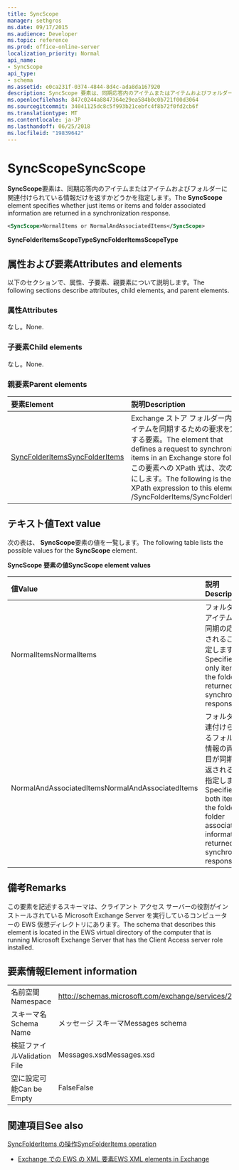 ```yaml
---
title: SyncScope
manager: sethgros
ms.date: 09/17/2015
ms.audience: Developer
ms.topic: reference
ms.prod: office-online-server
localization_priority: Normal
api_name:
- SyncScope
api_type:
- schema
ms.assetid: e0ca231f-0374-4844-8d4c-ada8da167920
description: SyncScope 要素は、同期応答内のアイテムまたはアイテムおよびフォルダーに関連付けられている情報だけを返すかどうかを指定します。
ms.openlocfilehash: 847c0244a8847364e29ea584b0c0b721f00d3064
ms.sourcegitcommit: 34041125dc8c5f993b21cebfc4f8b72f0fd2cb6f
ms.translationtype: MT
ms.contentlocale: ja-JP
ms.lasthandoff: 06/25/2018
ms.locfileid: "19839642"
---
```

# <a name="syncscope"></a><span data-ttu-id="82522-103">SyncScope</span><span class="sxs-lookup"><span data-stu-id="82522-103">SyncScope</span></span>

<span data-ttu-id="82522-104">**SyncScope**要素は、同期応答内のアイテムまたはアイテムおよびフォルダーに関連付けられている情報だけを返すかどうかを指定します。</span><span class="sxs-lookup"><span data-stu-id="82522-104">The **SyncScope** element specifies whether just items or items and folder associated information are returned in a synchronization response.</span></span> 
  
```xml
<SyncScope>NormalItems or NormalAndAssociatedItems</SyncScope>
```

 <span data-ttu-id="82522-105">**SyncFolderItemsScopeType**</span><span class="sxs-lookup"><span data-stu-id="82522-105">**SyncFolderItemsScopeType**</span></span>
## <a name="attributes-and-elements"></a><span data-ttu-id="82522-106">属性および要素</span><span class="sxs-lookup"><span data-stu-id="82522-106">Attributes and elements</span></span>

<span data-ttu-id="82522-107">以下のセクションで、属性、子要素、親要素について説明します。</span><span class="sxs-lookup"><span data-stu-id="82522-107">The following sections describe attributes, child elements, and parent elements.</span></span>
  
### <a name="attributes"></a><span data-ttu-id="82522-108">属性</span><span class="sxs-lookup"><span data-stu-id="82522-108">Attributes</span></span>

<span data-ttu-id="82522-109">なし。</span><span class="sxs-lookup"><span data-stu-id="82522-109">None.</span></span>
  
### <a name="child-elements"></a><span data-ttu-id="82522-110">子要素</span><span class="sxs-lookup"><span data-stu-id="82522-110">Child elements</span></span>

<span data-ttu-id="82522-111">なし。</span><span class="sxs-lookup"><span data-stu-id="82522-111">None.</span></span>
  
### <a name="parent-elements"></a><span data-ttu-id="82522-112">親要素</span><span class="sxs-lookup"><span data-stu-id="82522-112">Parent elements</span></span>

|<span data-ttu-id="82522-113">**要素**</span><span class="sxs-lookup"><span data-stu-id="82522-113">**Element**</span></span>|<span data-ttu-id="82522-114">**説明**</span><span class="sxs-lookup"><span data-stu-id="82522-114">**Description**</span></span>|
|:-----|:-----|
|[<span data-ttu-id="82522-115">SyncFolderItems</span><span class="sxs-lookup"><span data-stu-id="82522-115">SyncFolderItems</span></span>](syncfolderitems.md) <br/> |<span data-ttu-id="82522-116">Exchange ストア フォルダー内のアイテムを同期するための要求を定義する要素。</span><span class="sxs-lookup"><span data-stu-id="82522-116">The element that defines a request to synchronize items in an Exchange store folder.</span></span>  <br/> <span data-ttu-id="82522-117">この要素への XPath 式は、次のようにします。</span><span class="sxs-lookup"><span data-stu-id="82522-117">The following is the XPath expression to this element:</span></span>  <br/> <span data-ttu-id="82522-118">/SyncFolderItems</span><span class="sxs-lookup"><span data-stu-id="82522-118">/SyncFolderItems</span></span>  <br/> |
   
## <a name="text-value"></a><span data-ttu-id="82522-119">テキスト値</span><span class="sxs-lookup"><span data-stu-id="82522-119">Text value</span></span>

<span data-ttu-id="82522-120">次の表は、 **SyncScope**要素の値を一覧します。</span><span class="sxs-lookup"><span data-stu-id="82522-120">The following table lists the possible values for the **SyncScope** element.</span></span> 
  
<span data-ttu-id="82522-121">**SyncScope 要素の値**</span><span class="sxs-lookup"><span data-stu-id="82522-121">**SyncScope element values**</span></span>

|<span data-ttu-id="82522-122">**値**</span><span class="sxs-lookup"><span data-stu-id="82522-122">**Value**</span></span>|<span data-ttu-id="82522-123">**説明**</span><span class="sxs-lookup"><span data-stu-id="82522-123">**Description**</span></span>|
|:-----|:-----|
|<span data-ttu-id="82522-124">NormalItems</span><span class="sxs-lookup"><span data-stu-id="82522-124">NormalItems</span></span>  <br/> |<span data-ttu-id="82522-125">フォルダー内のアイテムのみが同期の応答で返されることを指定します。</span><span class="sxs-lookup"><span data-stu-id="82522-125">Specifies that only items in the folder are returned in a synchronization response.</span></span>  <br/> |
|<span data-ttu-id="82522-126">NormalAndAssociatedItems</span><span class="sxs-lookup"><span data-stu-id="82522-126">NormalAndAssociatedItems</span></span>  <br/> |<span data-ttu-id="82522-127">フォルダーと関連付けられているフォルダーの情報の両方の項目が同期応答で返されることを指定します。</span><span class="sxs-lookup"><span data-stu-id="82522-127">Specifies that both items in the folder and folder associated information are returned in a synchronization response.</span></span>  <br/> |
   
## <a name="remarks"></a><span data-ttu-id="82522-128">備考</span><span class="sxs-lookup"><span data-stu-id="82522-128">Remarks</span></span>

<span data-ttu-id="82522-129">この要素を記述するスキーマは、クライアント アクセス サーバーの役割がインストールされている Microsoft Exchange Server を実行しているコンピューターの EWS 仮想ディレクトリにあります。</span><span class="sxs-lookup"><span data-stu-id="82522-129">The schema that describes this element is located in the EWS virtual directory of the computer that is running Microsoft Exchange Server that has the Client Access server role installed.</span></span>
  
## <a name="element-information"></a><span data-ttu-id="82522-130">要素情報</span><span class="sxs-lookup"><span data-stu-id="82522-130">Element information</span></span>

|||
|:-----|:-----|
|<span data-ttu-id="82522-131">名前空間</span><span class="sxs-lookup"><span data-stu-id="82522-131">Namespace</span></span>  <br/> |http://schemas.microsoft.com/exchange/services/2006/messages  <br/> |
|<span data-ttu-id="82522-132">スキーマ名</span><span class="sxs-lookup"><span data-stu-id="82522-132">Schema Name</span></span>  <br/> |<span data-ttu-id="82522-133">メッセージ スキーマ</span><span class="sxs-lookup"><span data-stu-id="82522-133">Messages schema</span></span>  <br/> |
|<span data-ttu-id="82522-134">検証ファイル</span><span class="sxs-lookup"><span data-stu-id="82522-134">Validation File</span></span>  <br/> |<span data-ttu-id="82522-135">Messages.xsd</span><span class="sxs-lookup"><span data-stu-id="82522-135">Messages.xsd</span></span>  <br/> |
|<span data-ttu-id="82522-136">空に設定可能</span><span class="sxs-lookup"><span data-stu-id="82522-136">Can be Empty</span></span>  <br/> |<span data-ttu-id="82522-137">False</span><span class="sxs-lookup"><span data-stu-id="82522-137">False</span></span>  <br/> |
   
## <a name="see-also"></a><span data-ttu-id="82522-138">関連項目</span><span class="sxs-lookup"><span data-stu-id="82522-138">See also</span></span>



[<span data-ttu-id="82522-139">SyncFolderItems の操作</span><span class="sxs-lookup"><span data-stu-id="82522-139">SyncFolderItems operation</span></span>](syncfolderitems-operation.md)


- [<span data-ttu-id="82522-140">Exchange での EWS の XML 要素</span><span class="sxs-lookup"><span data-stu-id="82522-140">EWS XML elements in Exchange</span></span>](ews-xml-elements-in-exchange.md)

